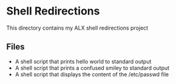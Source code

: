 # Shell Redirections
This directory contains my ALX shell redirections project

## Files
* A shell script that prints hello world to standard output
* A shell script that prints a confused smiley to standard output
* A shell script that displays the content of the /etc/passwd file
